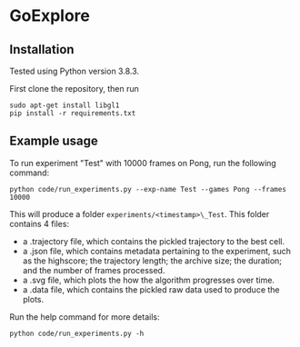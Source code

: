 # GoExplore

## Installation

Tested using Python version 3.8.3.

First clone the repository, then run

```console
sudo apt-get install libgl1
pip install -r requirements.txt
```

## Example usage

To run experiment "Test" with 10000 frames on Pong, run the following command:

```console
python code/run_experiments.py --exp-name Test --games Pong --frames 10000
```

This will produce a folder ```experiments/<timestamp>\_Test```. This folder contains 4 files:
 - a .trajectory file, which contains the pickled trajectory to the best cell.
 - a .json file, which contains metadata pertaining to the experiment, such as the highscore; the trajectory length; the archive size; the duration; and the number of frames processed.
 - a .svg file, which plots the how the algorithm progresses over time.
 - a .data file, which contains the pickled raw data used to produce the plots.

Run the help command for more details:

```console
python code/run_experiments.py -h
```
